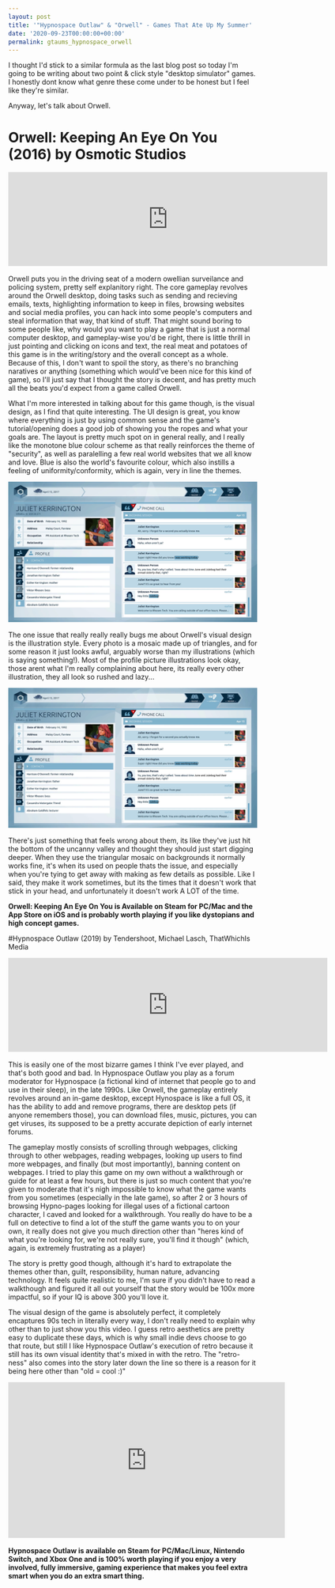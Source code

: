 ```yaml
---
layout: post
title: '"Hypnospace Outlaw" & "Orwell" - Games That Ate Up My Summer'
date: '2020-09-23T00:00:00+00:00'
permalink: gtaums_hypnospace_orwell
---
```

I thought I'd stick to a similar formula as the last blog post so today I'm going to be writing about two point & click style "desktop simulator" games. I honestly dont know what genre these come under to be honest but I feel like they're similar. 

Anyway, let's talk about Orwell.

# Orwell: Keeping An Eye On You (2016) by Osmotic Studios

<iframe src="https://store.steampowered.com/widget/491950/" frameborder="0" width="646" height="190"></iframe>

Orwell puts you in the driving seat of a modern owellian surveilance and policing system, pretty self explanitory right. The core gameplay revolves around the Orwell desktop, doing tasks such as sending and recieving emails, texts, highlighting information to keep in files, browsing websites and social media profiles, you can hack into some people's computers and steal information that way, that kind of stuff. That might sound boring to some people like, why would you want to play a game that is just a normal computer desktop, and gameplay-wise you'd be right, there is little thrill in just pointing and clicking on icons and text, the real meat and potatoes of this game is in the writing/story and the overall concept as a whole. Because of this, I don't want to spoil the story, as there's no branching naratives or anything (something which would've been nice for this kind of game), so I'll just say that I thought the story is decent, and has pretty much all the beats you'd expect from a game called Orwell. 

What I'm more interested in talking about for this game though, is the visual design, as I find that quite interesting. The UI design is great, you know where everything is just by using common sense and the game's tutorial/opening does a good job of showing you the ropes and what your goals are. The layout is pretty much spot on in general really, and I really like the monotone blue colour scheme as that really reinforces the theme of "security", as well as paralelling a few real world websites that we all know and love. Blue is also the world's favourite colour, which also instills a feeling of uniformity/conformity, which is again, very in line the themes. 

![Orwell Screenshot 1](assets/posts/gtaums_orwell1.png)

The one issue that really really really bugs me about Orwell's visual design is the illustration style. Every photo is a mosaic made up of triangles, and for some reason it just looks awful, arguably worse than my illustrations (which is saying something!). Most of the profile picture illustrations look okay, those arent what I'm really complaining about here, its really every other illustration, they all look so rushed and lazy...

![Orwell Screenshot 2](assets/posts/gtaums_orwell1.png)


There's just something that feels wrong about them, its like they've just hit the bottom of the uncanny valley and thought they should just start digging deeper. When they use the triangular mosaic on backgrounds it normally works fine, it's when its used on people thats the issue, and especially when you're tying to get away with making as few details as possible. Like I said, they make it work sometimes, but its the times that it doesn't work that stick in your head, and unfortunately it doesn't work A LOT of the time.

**Orwell: Keeping An Eye On You is Available on Steam for PC/Mac and the App Store on iOS and is probably worth playing if you like dystopians and high concept games.**

#Hypnospace Outlaw (2019) by Tendershoot, Michael Lasch, ThatWhichIs Media

<iframe src="https://store.steampowered.com/widget/844590/" frameborder="0" width="646" height="190"></iframe>

This is easily one of the most bizarre games I think I've ever played, and that's both good and bad. In Hypnospace Outlaw you play as a forum moderator for Hypnospace (a fictional kind of internet that people go to and use in their sleep), in the late 1990s. Like Orwell, the gameplay entirely revolves around an in-game desktop, except Hynospace is like a full OS, it has the ability to add and remove programs, there are desktop pets (if anyone remembers those), you can download files, music, pictures, you can get viruses, its supposed to be a pretty accurate depiction of early internet forums. 

The gameplay mostly consists of scrolling through webpages, clicking through to other webpages, reading webpages, looking up users to find more webpages, and finally (but most importantly), banning content on webpages. I tried to play this game on my own without a walkthrough or guide for at least a few hours, but there is just so much content that you're given to moderate that it's nigh impossible to know what the game wants from you sometimes (especially in the late game), so after 2 or 3 hours of browsing Hypno-pages looking for illegal uses of a fictional cartoon character, I caved and looked for a walkthrough. You really do have to be a full on detective to find a lot of the stuff the game wants you to on your own, it really does not give you much direction other than "heres kind of what you're looking for, we're not really sure, you'll find it though" (which, again, is extremely frustrating as a player)

The story is pretty good though, although it's hard to extrapolate the themes other than, guilt, responsibility, human nature, advancing technology. It feels quite realistic to me, I'm sure if you didn't have to read a walkthough and figured it all out yourself that the story would be 100x more impactful, so if your IQ is above 300 you'll love it. 

The visual design of the game is absolutely perfect, it completely encaptures 90s tech in literally every way, I don't really need to explain why other than to just show you this video. I guess retro aesthetics are pretty easy to duplicate these days, which is why small indie devs choose to go that route, but still I like Hypnospace Outlaw's execution of retro because it still has its own visual identity that's mixed in with the retro. The "retro-ness" also comes into the story later down the line so there is a reason for it being here other than "old = cool :)"

<iframe width="560" height="315" src="https://www.youtube.com/embed/Pb4Jul496QE" frameborder="0" allow="accelerometer; autoplay; clipboard-write; encrypted-media; gyroscope; picture-in-picture" allowfullscreen></iframe>

**Hypnospace Outlaw is available on Steam for PC/Mac/Linux, Nintendo Switch, and Xbox One and is 100% worth playing if you enjoy a very involved, fully immersive, gaming experience that makes you feel extra smart when you do an extra smart thing.**
